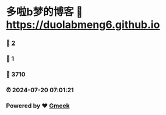 # 多啦b梦的博客 :link: https://duolabmeng6.github.io 
### :page_facing_up: [2](https://duolabmeng6.github.io/tag.html) 
### :speech_balloon: 1 
### :hibiscus: 3710 
### :alarm_clock: 2024-07-20 07:01:21 
### Powered by :heart: [Gmeek](https://github.com/Meekdai/Gmeek)
